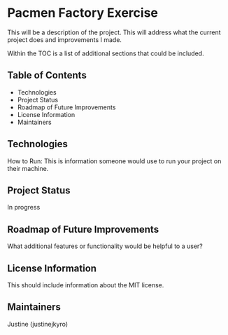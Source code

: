 # Pacmen Factory Exercise

This will be a description of the project. This will address what the current project does and improvements I made. 

Within the TOC is a list of additional sections that could be included.

## Table of Contents
- Technologies
- Project Status
- Roadmap of Future Improvements
- License Information
- Maintainers

## Technologies 
How to Run: This is information someone would use to run your project on their machine.

## Project Status
In progress

## Roadmap of Future Improvements
What additional features or functionality would be helpful to a user? 

## License Information
This should include information about the MIT license. 

## Maintainers
Justine (justinejkyro)

